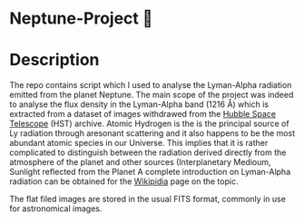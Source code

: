 # Neptune-Project :milky_way:

# Description

The repo contains script which I used to analyse the Lyman-Alpha radiation emitted from the planet Neptune. The main scope of the project was indeed to analyse the flux density 
in the Lyman-Alpha band (1216 Å) which is extracted from a dataset of images withdrawed from the [Hubble Space Telescope](https://archive.stsci.edu/) (HST) archive. Atomic Hydrogen is the 
is the principal source of Ly radiation through aresonant scattering and it also happens to be the most abundant atomic species in our Universe. This implies that it is rather complicated 
to distinguish between the radiation derived directly from the atmosphere of the planet and other sources (Interplanetary Medioum, Sunlight reflected from the Planet A complete introduction on Lyman-Alpha radiation can be obtained for the
[Wikipidia](https://en.wikipedia.org/wiki/Lyman-alpha_line) page on the topic. 



The flat filed images are stored in the usual FITS format, 
commonly in use for astronomical images.

# 
